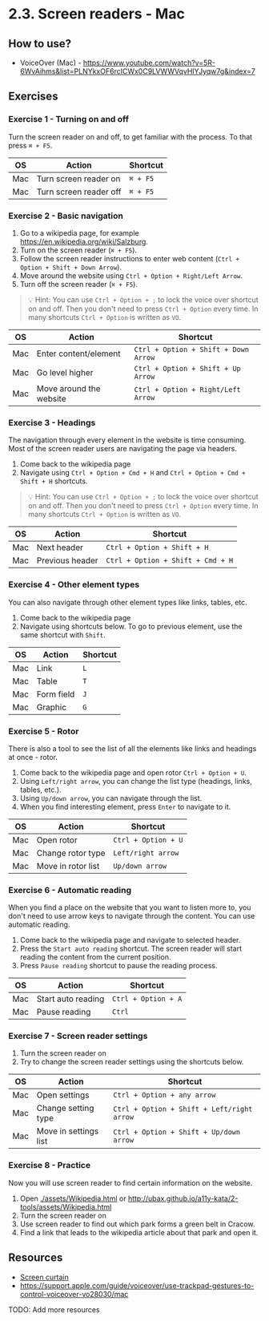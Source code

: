 # 2.3. Screen readers - Mac

## How to use?

- VoiceOver (Mac) - https://www.youtube.com/watch?v=5R-6WvAihms&list=PLNYkxOF6rcICWx0C9LVWWVqvHlYJyqw7g&index=7

## Exercises

### Exercise 1 - Turning on and off

Turn the screen reader on and off, to get familiar with the process. To that press `⌘ + F5`.

| OS  | Action                 | Shortcut |
| --- | ---------------------- | -------- |
| Mac | Turn screen reader on  | `⌘ + F5` |
| Mac | Turn screen reader off | `⌘ + F5` |

### Exercise 2 - Basic navigation

1. Go to a wikipedia page, for example https://en.wikipedia.org/wiki/Salzburg.
2. Turn on the screen reader (`⌘ + F5`).
3. Follow the screen reader instructions to enter web content (`Ctrl + Option + Shift + Down Arrow`).
4. Move around the website using `Ctrl + Option + Right/Left Arrow`.
5. Turn off the screen reader (`⌘ + F5`).

> 💡 Hint:
> You can use `Ctrl + Option + ;` to lock the voice over shortcut on and off. Then you don't need to press `Ctrl + Option` every time.
> In many shortcuts `Ctrl + Option` is written as `VO`.

| OS  | Action                  | Shortcut                             |
| --- | ----------------------- | ------------------------------------ |
| Mac | Enter content/element   | `Ctrl + Option + Shift + Down Arrow` |
| Mac | Go level higher         | `Ctrl + Option + Shift + Up Arrow`   |
| Mac | Move around the website | `Ctrl + Option + Right/Left Arrow`   |

### Exercise 3 - Headings

The navigation through every element in the website is time consuming. Most of the screen reader users are navigating the page via headers.

1. Come back to the wikipedia page
2. Navigate using `Ctrl + Option + Cmd + H` and `Ctrl + Option + Cmd + Shift + H` shortcuts.

> 💡 Hint:
> You can use `Ctrl + Option + ;` to lock the voice over shortcut on and off. Then you don't need to press `Ctrl + Option` every time.
> In many shortcuts `Ctrl + Option` is written as `VO`.

| OS  | Action          | Shortcut                          |
| --- | --------------- | --------------------------------- |
| Mac | Next header     | `Ctrl + Option + Shift + H`       |
| Mac | Previous header | `Ctrl + Option + Shift + Cmd + H` |

### Exercise 4 - Other element types

You can also navigate through other element types like links, tables, etc.

1. Come back to the wikipedia page
2. Navigate using shortcuts below. To go to previous element, use the same shortcut with `Shift`.

| OS  | Action     | Shortcut |
| --- | ---------- | -------- |
| Mac | Link       | `L`      |
| Mac | Table      | `T`      |
| Mac | Form field | `J`      |
| Mac | Graphic    | `G`      |

### Exercise 5 - Rotor

There is also a tool to see the list of all the elements like links and headings at once - rotor.

1. Come back to the wikipedia page and open rotor `Ctrl + Option + U`.
2. Using `Left/right arrow`, you can change the list type (headings, links, tables, etc.).
3. Using `Up/down arrow`, you can navigate through the list.
4. When you find interesting element, press `Enter` to navigate to it.

| OS  | Action             | Shortcut            |
| --- | ------------------ | ------------------- |
| Mac | Open rotor         | `Ctrl + Option + U` |
| Mac | Change rotor type  | `Left/right arrow`  |
| Mac | Move in rotor list | `Up/down arrow`     |

### Exercise 6 - Automatic reading

When you find a place on the website that you want to listen more to, you don't need to use arrow keys to navigate through the content. You can use automatic reading.

1. Come back to the wikipedia page and navigate to selected header.
2. Press the `Start auto reading` shortcut. The screen reader will start reading the content from the current position.
3. Press `Pause reading` shortcut to pause the reading process.

| OS  | Action             | Shortcut            |
| --- | ------------------ | ------------------- |
| Mac | Start auto reading | `Ctrl + Option + A` |
| Mac | Pause reading      | `Ctrl`              |

### Exercise 7 - Screen reader settings

1. Turn the screen reader on
2. Try to change the screen reader settings using the shortcuts below.

| OS  | Action                | Shortcut                                   |
| --- | --------------------- | ------------------------------------------ |
| Mac | Open settings         | `Ctrl + Option + any arrow`                |
| Mac | Change setting type   | `Ctrl + Option + Shift + Left/right arrow` |
| Mac | Move in settings list | `Ctrl + Option + Shift + Up/down arrow`    |

### Exercise 8 - Practice

Now you will use screen reader to find certain information on the website.

1. Open [./assets/Wikipedia.html](./assets/Wikipedia.html) or http://ubax.github.io/a11y-kata/2-tools/assets/Wikipedia.html
2. Turn the screen reader on
3. Use screen reader to find out which park forms a green belt in Cracow.
4. Find a link that leads to the wikipedia article about that park and open it.

## Resources

- [Screen curtain](https://support.apple.com/en-us/111797#:~:text=With%20VoiceOver%20turned%20on%2C%20use%20this%20key%20command%20to%20enable%20Screen%20Curtain%3A)
- https://support.apple.com/guide/voiceover/use-trackpad-gestures-to-control-voiceover-vo28030/mac

TODO: Add more resources
